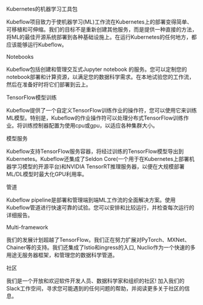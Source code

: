 Kubernetes的机器学习工具包

Kubeflow项目致力于使机器学习(ML)工作流在Kubernetes上的部署变得简单、可移植和可伸缩。我们的目标不是重新创建其他服务，而是提供一种直接的方法，将ML的最佳开源系统部署到各种基础设施上。在运行Kubernetes的任何地方，都应该能够运行Kubeflow。

Notebooks

Kubeflow包括创建和管理交互式Jupyter notebook 的服务。您可以定制您的notebook部署和计算资源，以满足您的数据科学需求。在本地试验您的工作流，然后在准备好时将它们部署到云上。

TensorFlow模型训练

Kubeflow提供了一个自定义TensorFlow训练作业的操作符，您可以使用它来训练ML模型。特别是，Kubeflow的作业操作符可以处理分布式TensorFlow训练作业。将训练控制器配置为使用cpu或gpu，以适应各种集群大小。

模型服务

Kubeflow支持TensorFlow服务容器，将经过训练的TensorFlow模型导出到Kubernetes。Kubeflow还集成了Seldon Core(一个用于在Kubernetes上部署机器学习模型的开源平台)和NVIDIA TensorRT推理服务器，以便在大规模部署ML/DL模型时最大化GPU利用率。

管道

Kubeflow pipeline是部署和管理端到端ML工作流的全面解决方案。使用Kubeflow管道进行快速可靠的试验。您可以安排和比较运行，并检查每次运行的详细报告。

Multi-framework

我们的发展计划超越了TensorFlow。我们正在努力扩展对PyTorch、MXNet、Chainer等的支持。我们还集成了Istio和ingress的入口, Nuclio作为一个快速的多用途无服务器框架，和管理您的数据科学管道。

社区

我们是一个开放和欢迎软件开发人员、数据科学家和组织的社区! 加入我们的Slack工作空间，寻求您可能遇到的任何问题的帮助，并阅读更多关于社区的信息。











